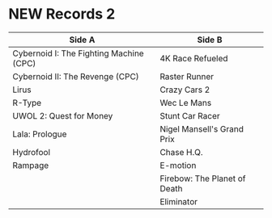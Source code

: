 # NEW Records 2

| **Side A**                              | **Side B**                   |
| --------------------------------------- | ---------------------------- |
| Cybernoid I: The Fighting Machine (CPC) | 4K Race Refueled             |
| Cybernoid II: The Revenge (CPC)         | Raster Runner                |
| Lirus                                   | Crazy Cars 2                 |
| R-Type                                  | Wec Le Mans                  |
| UWOL 2: Quest for Money                 | Stunt Car Racer              |
| Lala: Prologue                          | Nigel Mansell's Grand Prix   |
| Hydrofool                               | Chase H.Q.                   |
| Rampage                                 | E-motion                     |
|                                         | Firebow: The Planet of Death |
|                                         | Eliminator                   | 
